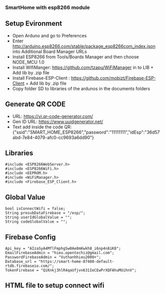 ### SmartHome with esp8266 module

## Setup Evironment
- Open Arduno and go to Preferences
- Enter http://arduino.esp8266.com/stable/package_esp8266com_index.json into Additional Board Manager URLs
- Install ESP8266 from Tools/Boards Manager and then choose NODE_MCU 1.0
- Install WifiManger: https://github.com/tzapu/WiFiManager in to LIB + Add lib by .zip file
- Install Firebase-ESP-Client : https://github.com/mobizt/Firebase-ESP-Client + Add lib by .zip file 
- Copy folder SD to libraries of the ardunos in the documents folders

## Generate QR CODE
- URL: https://vi.qr-code-generator.com/
- Gen ID URL: https://www.uuidgenerator.net/
- Text add inside the code QR: {"ssid":"SMART_HOME_ESP8266","password":"11111111","idEsp":"36d57abd-7e84-4079-afc0-cc9693a6dd90"}

## Libraries
```
#include <ESP8266WebServer.h>
#include <ESP8266WiFi.h>
#include <EEPROM.h>
#include <WiFiManager.h>
#include <Firebase_ESP_Client.h>
```

## Global Value
```
bool isConnectWifi = false;
String presubDataFirebase = "/esp/";
String userIdGlobalValue = "";
String codeGlobalValue = "";
```

## Firebase Config

```
Api_key = "AIzaSyA4MflFmphgSw0Ae8mKwkh8_i6np4n8iK8";
EmailFirebaseAdmin = "hieu.opentechiz@gmail.com";
PasswordFirebaseAdmin = "Vuthanhhieu2000+";
Database_url = "https://smart-home-87480-default-rtdb.firebaseio.com/";
TokenFirebase = "QiKnkj3hlR4qaUfjvn631IeCEwPrXQFAhuMUihnV";
```

## HTML file to setup connect wifi

